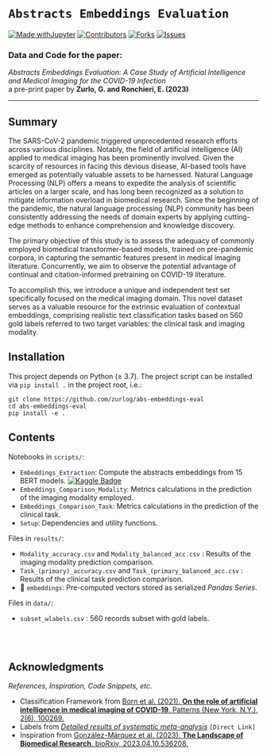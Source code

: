 # `Abstracts Embeddings Evaluation`
[![Made withJupyter][jupyter-shield]][jupyter-url]
[![Contributors][contributors-shield]][contributors-url]
[![Forks][forks-shield]][forks-url]
[![Issues][issues-shield]][issues-url]


### **Data and Code for the paper:**

*Abstracts Embeddings Evaluation: A Case Study of Artificial Intelligence and Medical Imaging for the COVID-19 Infection*
<br>
a pre-print paper by **Zurlo, G. and Ronchieri, E. (2023)**

***


## **Summary**
The SARS-CoV-2 pandemic triggered unprecedented research efforts across various disciplines. Notably, the field of artificial intelligence (AI) applied to medical imaging has been prominently involved. Given the scarcity of resources in facing this devious disease, AI-based tools have emerged as potentially valuable assets to be harnessed. Natural Language Processing (NLP) offers a means to expedite the analysis of scientific articles on a larger scale, and has long been recognized as a solution to mitigate information overload in biomedical research. Since the beginning of the pandemic, the natural language processing (NLP) community has been consistently addressing the needs of domain experts by applying cutting-edge methods to enhance comprehension and knowledge discovery.

The primary objective of this study is to assess the adequacy of commonly employed biomedical transformer-based models, trained on pre-pandemic corpora, in capturing the semantic features present in medical imaging literature. Concurrently, we aim to observe the potential advantage of continual and citation-informed pretraining on COVID-19 literature.

To accomplish this, we introduce a unique and independent test set specifically focused on the medical imaging domain. This novel dataset serves as a valuable resource for the extrinsic evaluation of contextual embeddings, comprising realistic text classification tasks based on 560 gold labels referred to two target variables: the clinical task and imaging modality.


## Installation
This project depends on Python ($\geq$ 3.7). The project script can be installed via `pip install .` in the project root, i.e.:
```
git clone https://github.com/zurlog/abs-embeddings-eval
cd abs-embeddings-eval
pip install -e .
```

## **Contents**

Notebooks in `scripts/`: 
- `Embeddings_Extraction`: Compute the abstracts embeddings from 15 BERT models.  [<img src="https://img.shields.io/badge/Kaggle-20BEFF?logo=kaggle&logoColor=fff&style=flat" alt="Kaggle Badge">](https://www.kaggle.com/code/zurlog/abstracts-embeddings-extraction)
-  `Embeddings_Comparison_Modality`: Metrics calculations in the prediction of the imaging modality employed. 
-  `Embeddings_Comparison_Task`: Metrics calculations in the prediction of the clinical task. 
-  `Setup`: Dependencies and utility functions.

Files in `results/`:
- `Modality_accuracy.csv` and `Modality_balanced_acc.csv` : Results of the imaging modality prediction comparison.
-  `Task_(primary)_accuracy.csv` and `Task_(primary_balanced_acc.csv` : Results of the clinical task prediction comparison.
-  📁 `embeddings`: Pre-computed vectors stored as serialized *Pandas Series*. 

Files in `data/`: 
- `subset_wlabels.csv` : 560 records subset with gold labels.

<br>
<br>


## Acknowledgments
*References, Inspiration, Code Snippets, etc.*

- Classification Framework from [Born et al. (2021). **On the role of artificial intelligence in medical imaging of COVID-19**. Patterns (New York, N.Y.), 2(6), 100269.](https://pubmed.ncbi.nlm.nih.gov/33969323/)
- Labels from [*Detailed results of systematic meta-analysis*](https://www.cell.com/cms/10.1016/j.patter.2021.100269/attachment/e921e84c-3d7f-4183-bb6c-d42f5b59f3d9/mmc2.csv) `[Direct Link]`
- Inspiration from [González-Márquez et al. (2023). **The Landscape of Biomedical Research**. bioRxiv, 2023.04.10.536208.](https://www.biorxiv.org/content/10.1101/2023.04.10.536208v2)

<!-- MARKDOWN LINKS & IMAGES -->
<!-- https://www.markdownguide.org/basic-syntax/#reference-style-links -->
[contributors-shield]: https://img.shields.io/github/contributors/zurlog/abs-embeddings-eval.svg?style=for-the-badge
[contributors-url]: https://github.com/zurlog/abs-embeddings-eval/graphs/contributors
[forks-shield]: https://img.shields.io/github/forks/zurlog/abs-embeddings-eval.svg?style=for-the-badge
[forks-url]: https://github.com/zurlog/abs-embeddings-eval/network/members
[issues-shield]: https://img.shields.io/github/issues/zurlog/abs-embeddings-eval.svg?style=for-the-badge
[issues-url]: https://github.com/zurlog/abs-embeddings-eval/issues
[license-shield]: https://img.shields.io/github/license/zurlog/abs-embeddings-eval.svg?style=for-the-badge
[license-url]: https://github.com/zurlog/dpc-covid19/blob/master/LICENSE.txt
[jupyter-shield]: https://img.shields.io/badge/Made%20with-Jupyter-orange?style=for-the-badge&logo=Jupyter
[jupyter-url]: https://jupyter.org/try
[kaggle-shield]:(https://img.shields.io/badge/Kaggle-20BEFF?logo=kaggle&logoColor=fff&style=flat)
[kaggle-url]:https://www.kaggle.com/code/zurlog/abstracts-embeddings-extraction